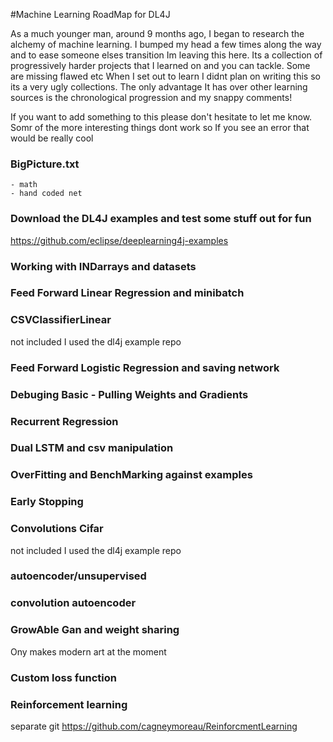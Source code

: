 #Machine Learning RoadMap for DL4J

As a much younger man, around 9 months ago, I began to research the alchemy of machine learning.
I bumped my head a few times along the way and to ease someone elses transition Im leaving this here.
Its a collection of progressively harder projects that I learned on and you can tackle. Some are missing flawed etc
When I set out to learn I didnt plan on writing this so its a very ugly collections. The only advantage It has
over other learning sources is the chronological progression and my snappy comments!


If you want to add something to this please don't hesitate to let me know.
Somr of the more interesting things dont work so If you see an error that would be really cool


### BigPicture.txt
    - math
    - hand coded net

### Download the DL4J examples and test some stuff out for fun
https://github.com/eclipse/deeplearning4j-examples

### Working with INDarrays and datasets

### Feed Forward Linear Regression and minibatch

### CSVClassifierLinear
not included I used the dl4j example repo

### Feed Forward Logistic Regression and saving network

### Debuging Basic - Pulling Weights and Gradients

### Recurrent Regression

### Dual LSTM and csv manipulation

### OverFitting and BenchMarking against examples

### Early Stopping

### Convolutions Cifar
not included I used the dl4j example repo

### autoencoder/unsupervised

### convolution autoencoder

### GrowAble Gan and weight sharing
Ony makes modern art at the moment

### Custom loss function

### Reinforcement learning
separate git
https://github.com/cagneymoreau/ReinforcmentLearning

